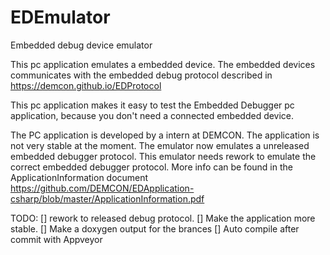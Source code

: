 # EDEmulator
Embedded debug device emulator

This pc application emulates a embedded device.
The embedded devices communicates with the embedded debug protocol described in https://demcon.github.io/EDProtocol

This pc application makes it easy to test the Embedded Debugger pc application, because you don't need a connected embedded device.

The PC application is developed by a intern at DEMCON. The application is not very stable at the moment.
The emulator now emulates a unreleased embedded debugger protocol. This emulator needs rework to emulate the correct embedded debugger protocol.
More info can be found in the ApplicationInformation document https://github.com/DEMCON/EDApplication-csharp/blob/master/ApplicationInformation.pdf

TODO:
[] rework to released debug protocol.
[] Make the application more stable.
[] Make a doxygen output for the brances
[] Auto compile after commit with Appveyor